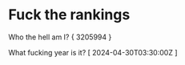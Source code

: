 # Fuck the rankings

Who the hell am I?
{ 3205994 }

What fucking year is it?
[ 2024-04-30T03:30:00Z ]
